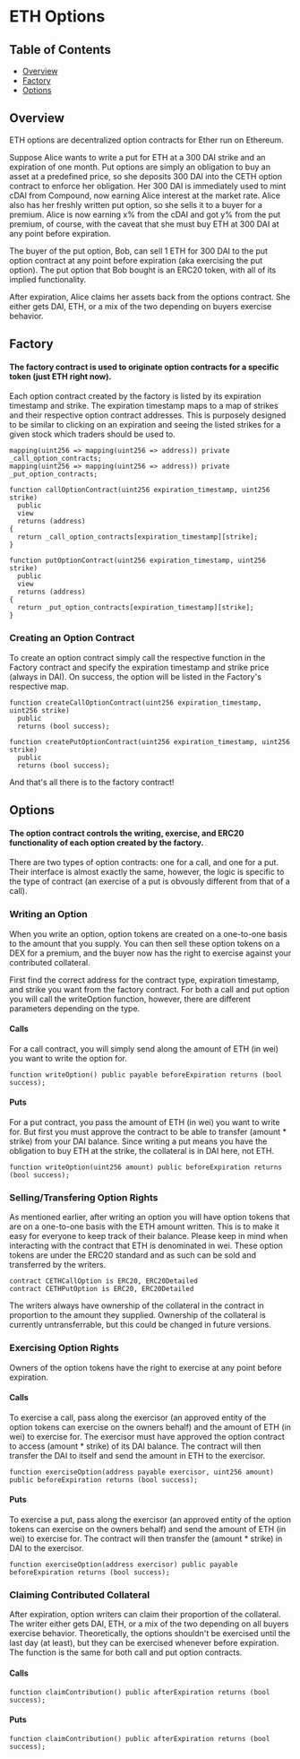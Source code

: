# ETH Options

## Table of Contents
- [Overview](#Overview)
- [Factory](#Factory)
- [Options](#Options)

## Overview
ETH options are decentralized option contracts for Ether run on Ethereum.

Suppose Alice wants to write a put for ETH at a 300 DAI strike and an expiration of one month. Put options are simply an obligation to buy an asset at a predefined price, so she deposits 300 DAI into the CETH option contract to enforce her obligation. Her 300 DAI is immediately used to mint cDAI from Compound, now earning Alice interest at the market rate. Alice also has her freshly written put option, so she sells it to a buyer for a premium. Alice is now earning x% from the cDAI and got y% from the put premium, of course, with the caveat that she must buy ETH at 300 DAI at any point before expiration. 

The buyer of the put option, Bob, can sell 1 ETH for 300 DAI to the put option contract at any point before expiration (aka exercising the put option). The put option that Bob bought is an ERC20 token, with all of its implied functionality.

After expiration, Alice claims her assets back from the options contract. She either gets DAI, ETH, or a mix of the two depending on buyers exercise behavior.

## Factory

#### The factory contract is used to originate option contracts for a specific token (just ETH right now). 

Each option contract created by the factory is listed by its expiration timestamp and strike. The expiration timestamp maps to a map of strikes and their respective option contract addresses. This is purposely designed to be similar to clicking on an expiration and seeing the listed strikes for a given stock which traders should be used to. 
```solidity
mapping(uint256 => mapping(uint256 => address)) private _call_option_contracts;
mapping(uint256 => mapping(uint256 => address)) private _put_option_contracts;

function callOptionContract(uint256 expiration_timestamp, uint256 strike) 
  public 
  view 
  returns (address) 
{
  return _call_option_contracts[expiration_timestamp][strike];
}
    
function putOptionContract(uint256 expiration_timestamp, uint256 strike) 
  public 
  view 
  returns (address) 
{
  return _put_option_contracts[expiration_timestamp][strike];
}
```

### Creating an Option Contract

To create an option contract simply call the respective function in the Factory contract and specify the expiration timestamp and strike price (always in DAI). On success, the option will be listed in the Factory's respective map.
```solidity
function createCallOptionContract(uint256 expiration_timestamp, uint256 strike) 
  public 
  returns (bool success);
  
function createPutOptionContract(uint256 expiration_timestamp, uint256 strike) 
  public 
  returns (bool success);
```

And that's all there is to the factory contract!

## Options

#### The option contract controls the writing, exercise, and ERC20 functionality of each option created by the factory. 

There are two types of option contracts: one for a call, and one for a put. Their interface is almost exactly the same, however, the logic is specific to the type of contract (an exercise of a put is obvously different from that of a call). 

### Writing an Option

When you write an option, option tokens are created on a one-to-one basis to the amount that you supply. You can then sell these option tokens on a DEX for a premium, and the buyer now has the right to exercise against your contributed collateral.

First find the correct address for the contract type, expiration timestamp, and strike you want from the factory contract. For both a call and put option you will call the writeOption function, however, there are different parameters depending on the type.

#### Calls 
For a call contract, you will simply send along the amount of ETH (in wei) you want to write the option for.
```solidity
function writeOption() public payable beforeExpiration returns (bool success);
```

#### Puts
For a put contract, you pass the amount of ETH (in wei) you want to write for. But first you must approve the contract to be able to transfer (amount * strike) from your DAI balance. Since writing a put means you have the obligation to buy ETH at the strike, the collateral is in DAI here, not ETH. 
```solidity
function writeOption(uint256 amount) public beforeExpiration returns (bool success);
```

### Selling/Transfering Option Rights

As mentioned earlier, after writing an option you will have option tokens that are on a one-to-one basis with the ETH amount written. This is to make it easy for everyone to keep track of their balance. Please keep in mind when interacting with the contract that ETH is denominated in wei. These option tokens are under the ERC20 standard and as such can be sold and transferred by the writers.
```solidity
contract CETHCallOption is ERC20, ERC20Detailed
contract CETHPutOption is ERC20, ERC20Detailed
```
The writers always have ownership of the collateral in the contract in proportion to the amount they supplied. Ownership of the collateral is currently untransferrable, but this could be changed in future versions.

### Exercising Option Rights

Owners of the option tokens have the right to exercise at any point before expiration.

#### Calls 
To exercise a call, pass along the exercisor (an approved entity of the option tokens can exercise on the owners behalf) and the amount of ETH (in wei) to exercise for. The exercisor must have approved the option contract to access (amount * strike) of its DAI balance. The contract will then transfer the DAI to itself and send the amount in ETH to the exercisor.
```solidity
function exerciseOption(address payable exercisor, uint256 amount) public beforeExpiration returns (bool success);
```

#### Puts
To exercise a put, pass along the exercisor (an approved entity of the option tokens can exercise on the owners behalf) and send the amount of ETH (in wei) to exercise for. The contract will then transfer the (amount * strike) in DAI to the exercisor.
```solidity
function exerciseOption(address exercisor) public payable beforeExpiration returns (bool success);
```

### Claiming Contributed Collateral

After expiration, option writers can claim their proportion of the collateral. The writer either gets DAI, ETH, or a mix of the two depending on all buyers exercise behavior. Theoretically, the options shouldn't be exercised until the last day (at least), but they can be exercised whenever before expiration. The function is the same for both call and put option contracts.

#### Calls  
```solidity
function claimContribution() public afterExpiration returns (bool success);
```

#### Puts
```solidity
function claimContribution() public afterExpiration returns (bool success);
```
